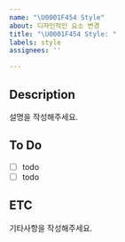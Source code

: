 ```yaml
---
name: "\U0001F454 Style"
about: 디자인적인 요소 변경
title: "\U0001F454 Style: "
labels: style
assignees: ''

---
```


## Description
설명을 작성해주세요.

## To Do
- [ ] todo
- [ ] todo

## ETC
기타사항을 작성해주세요.
